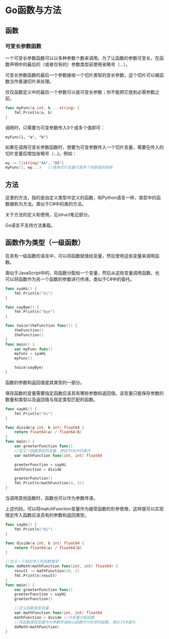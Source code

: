 # Go函数与方法

## 函数

### 可变长参数函数

一个可变长参数函数可以以多种参数个数来调用。为了让函数的参数可变长，在函数声明中的最后的（或者仅有的）参数类型前使用省略号（...）。

可变长参数函数的最后一个参数接收一个切片类型的变长参数，这个切片可以被函数当作普通切片来处理。

仅仅函数定义中的最后一个参数可以是可变长参数；你不能把它放到必需参数之前。

```go
func myFunc(a int, b ...string) {
	fmt.Println(a, b)
}
```

调用时，只需要为可变参数传入0个或多个值即可：

```
myFunc(1, "a", "b")
```

如果在调用可变长参数函数时，想要为可变参数传入一个切片变量，需要在传入的切片变量后增加省略号（...)。例如：

```go
wy := []string{"AA", "BB"}
myFunc(1, wy...)   //使用切片变量代替多个参数值的调用
```



## 方法

这里的方法，指的是自定义类型中定义的函数，和Python语言一样，类型中的函数被称为方法。类似于C#中的类的方法。

关于方法的定义和使用，见struct笔记部分。

Go语言不支持方法重载。



## 函数作为类型（一级函数）

在具有一级函数的语言中，可以将函数赋值给变量，然后使用这些变量来调用函数。

类似于JavaScript中的，将函数分配给一个变量，然后从这些变量调用函数。也可以将函数作为另一个函数的参数进行传递。类似于C#中的委托。

```go
func syaHi() {
	fmt.Println("hi")
}

func sayBye() {
	fmt.Println("Bye")
}

func twice(theFunction func()) {
	theFunction()
	theFunction()
}
func main() {
	var myFunc func()
	myFunc = syaHi
	myFunc()

	twice(sayBye)
}
```

函数的参数和返回值是其类型的一部分。

保存函数的变量需要指定函数应该具有哪些参数和返回值。该变量只能保存参数的数量和类型以及返回值与指定类型匹配的函数。

```go
func sayHi() {
	fmt.Println("Hi")
}

func divide(a int, b int) float64 {
	return float64(a) / float64(b)
}
func main() {
	var greeterFunction func()
    //定义个函数类型的变量，类似于C#中的委托
	var mathFunction func(int, int) float64

	greeterFunction = sayHi
	mathFunction = divide

	greeterFunction()
	fmt.Println(mathFunction(4, 2))
}
```

当调用其他函数时，函数也可以作为参数传递。

上述代码，可以将matchFunction变量作为接受函数的形参使用，这样就可以实现限定传入函数应该具有的参数和返回类型。

```go
func sayHi() {
	fmt.Println("Hi")
}

func divide(a int, b int) float64 {
	return float64(a) / float64(b)
}

//定义一个指定传入的函数类型
func doMath(mathFunction func(int, int) float64) {
	result := mathFunction(10, 2)
	fmt.Println(result)
}
func main() {
	var greeterFunction func()
	greeterFunction = sayHi
	greeterFunction()

	//定义函数类型变量
	var mathFunction func(int, int) float64
	mathFunction = divide //为变量分配函数
	//将函数类型变量作为参数传递给以函数作为形参的函数，类似于C#委托
	doMath(mathFunction)
}
```

